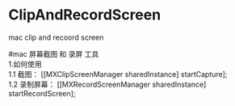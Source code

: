 # ClipAndRecordScreen
mac clip and recoord screen

#mac 屏幕截图 和 录屏 工具<br>
1.如何使用<br>
1.1 截图： [[MXClipScreenManager sharedInstance] startCapture]; <br>
1.2 录制屏幕： [[MXRecordScreenManager sharedInstance] startRecordScreen];

